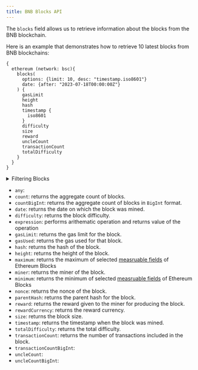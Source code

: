```yaml
---
title: BNB Blocks API
---
```


<head>
<meta name="title" content="BNB Blocks API"/>
<meta name="description" content="Get information on blocks on the BNB blockchain. Also, get information on blocks for tokens or NFTs on the BNB blockchain."/>
<meta name="keywords" content="BNB api, BNB python api, BNB nft api, BNB scan api, BNB matic api, BNB api docs, BNB crypto api, BNB blockchain api,matic network api"/>
<meta name="robots" content="index, follow"/>
<meta http-equiv="Content-Type" content="text/html; charset=utf-8"/>
<meta name="language" content="English"/>

<!-- Open Graph / Facebook -->
<meta property="og:type" content="website" />
<meta property="og:title" content="BNB Blocks API" />
<meta property="og:description" content="Get information on blocks on the BNB   blockchain. Also, get information on blocks for tokens or NFTs on the BNB blockchain." />

<!-- Twitter -->
<meta property="twitter:card" content="summary_large_image" />
<meta property="twitter:title" content="BNB Blocks API" />
<meta property="twitter:description" content="Get blocks information on the BNB blockchain. Also, get blocks information for tokens or NFTs on the BNB blockchain." />
</head>

The `blocks` field allows us to retrieve information about the blocks from the BNB blockchain.

Here is an example that demonstrates how to retrieve 10 latest blocks from BNB blockchains:

```
{
  ethereum (network: bsc){
    blocks(
      options: {limit: 10, desc: "timestamp.iso8601"}
      date: {after: "2023-07-18T00:00:00Z"}
    ) {
      gasLimit
      height
      hash
      timestamp {
        iso8601
      }
      difficulty
      size
      reward
      uncleCount
      transactionCount
      totalDifficulty
    }
  }
}
```

<details>
<summary>Filtering Blocks</summary>

Blocks data can be filtered using following arguments:

- `any`: A catch-all field ( OR Logic) that can be used to filter on any other field in the blocks API.
- `blockHash`: Filter by block hash.
- `blockReward`: Filter by block reward given to the block producer.
- `date`: Filter by the date on which the block was mined.
- `height`: Filter by the height of the block.
- `miner`: Filter by the miner who mined the block.
- `options`: Filter returned data by ordering, limiting, and constraining it. Available fields: `asc`, `ascByInteger`, `desc`, `descByInteger`, `limit`, `limitBy`, `offset`.
- `size`: Filter by the size of the block.
- `time`: Filter by when the block was mined.
- `transactionCount`: Filter by the number of transactions in the block.

</details>

- `any`:
- `count`: returns the aggregate count of blocks.
- `countBigInt`: returns the aggregate count of blocks in `BigInt` format.
- `date`: returns the date on which the block was mined.
- `difficulty`: returns the block difficulty.
- `expression`: performs arithematic operation and returns value of the operation
- `gasLimit`: returns the gas limit for the block.
- `gasUsed`: returns the gas used for that block.
- `hash`: returns the hash of the block.
- `height`: returns the height of the block.
- `maximum`: returns the maximum of selected [measruable fields](/v1/docs/graphql-reference/enums/ethereum-blocks-measureable) of Ethereum Blocks
- `miner`: returns the miner of the block.
- `minimum`: returns the minimum of selected [measruable fields](/v1/docs/graphql-reference/enums/ethereum-blocks-measureable) of Ethereum Blocks
- `nonce`: returns the nonce of the block.
- `parentHash`: returns the parent hash for the block.
- `reward`: returns the reward given to the miner for producing the block.
- `rewardCurrency`: returns the reward currency.
- `size`: returns the block size.
- `timestamp`: returns the timestamp when the block was mined.
- `totalDifficulty`: returns the total difficulty.
- `transactionCount`: returns the number of transactions included in the block.
- `transactionCountBigInt`:
- `uncleCount`:
- `uncleCountBigInt`:
